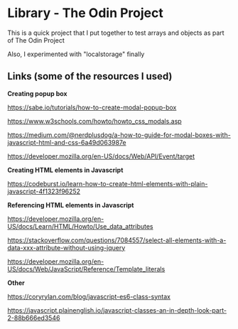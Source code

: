# Library - The Odin Project

This is a quick project that I put together to test arrays and objects as part of The Odin Project

Also, I experimented with "localstorage" finally



## Links (some of the resources I used)

**Creating popup box**

https://sabe.io/tutorials/how-to-create-modal-popup-box

https://www.w3schools.com/howto/howto_css_modals.asp

https://medium.com/@nerdplusdog/a-how-to-guide-for-modal-boxes-with-javascript-html-and-css-6a49d063987e

https://developer.mozilla.org/en-US/docs/Web/API/Event/target



**Creating HTML elements in Javascript**

https://codeburst.io/learn-how-to-create-html-elements-with-plain-javascript-4f1323f96252



**Referencing HTML elements in Javascript**

https://developer.mozilla.org/en-US/docs/Learn/HTML/Howto/Use_data_attributes

https://stackoverflow.com/questions/7084557/select-all-elements-with-a-data-xxx-attribute-without-using-jquery

https://developer.mozilla.org/en-US/docs/Web/JavaScript/Reference/Template_literals


**Other**

https://coryrylan.com/blog/javascript-es6-class-syntax

https://javascript.plainenglish.io/javascript-classes-an-in-depth-look-part-2-88b666ed3546